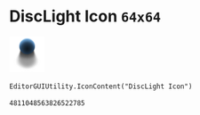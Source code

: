 # DiscLight Icon `64x64`
<img src="/img/DiscLight%20Icon.png" width=64 height=64>

``` CSharp
EditorGUIUtility.IconContent("DiscLight Icon")
```
```
4811048563826522785
```
